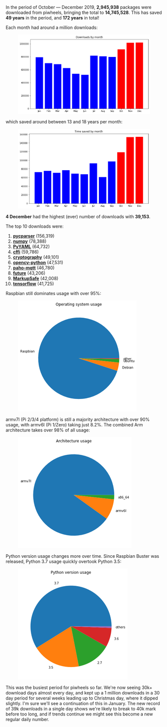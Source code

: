 In the period of October — December 2019, **2,945,938** packages were downloaded from piwheels,
bringing the total to **14,745,528**. This has saved **49 years** in the period, and **172 years**
in total!

Each month had around a million downloads:

<figure class="block-image">
<img src="images/downloads-2019q4.png" />
</figure>

which saved around between 13 and 18 years per month:

<figure class="block-image">
<img src="images/time-saved-2019q4.png" />
</figure>

**4 December** had the highest (ever) number of downloads with **39,153**.

The top 10 downloads were:

1.  **[pycparser](https://www.piwheels.org/project/pycparser)** (156,319)
2.  **[numpy](https://www.piwheels.org/project/numpy)** (78,388)
3.  **[PyYAML](https://www.piwheels.org/project/PyYAML)** (64,732)
4.  **[cffi](https://www.piwheels.org/project/cffi)** (59,786)
5.  **[cryptography](https://www.piwheels.org/project/cryptography)** (49,101)
6.  **[opencv-python](https://www.piwheels.org/project/opencv-python)** (47,531)
7.  **[paho-mqtt](https://www.piwheels.org/project/paho-mqtt)** (46,780)
8.  **[future](https://www.piwheels.org/project/future)** (43,206)
9.  **[MarkupSafe](https://www.piwheels.org/project/MarkupSafe)** (42,008)
10. **[tensorflow](https://www.piwheels.org/project/tensorflow)** (41,725)

Raspbian still dominates usage with over 95%:

<figure class="block-image">
<img src="images/os-2019q4.png" />
</figure>

armv7l (Pi 2/3/4 platform) is still a majority architecture with over 90% usage, with armv6l (Pi
1/Zero) taking just 8.2%. The combined Arm architecture takes over 98% of all usage:

<figure class="block-image">
<img src="images/arch-2019q4.png" />
</figure>

Python version usage changes more over time. Since Raspbian Buster was released, Python 3.7 usage
quickly overtook Python 3.5:

<figure class="block-image">
<img src="images/pyver-2019q4.png" />
</figure>

This was the busiest period for piwheels so far. We're now seeing 30k+ download days almost every
day, and kept up a 1 million downloads in a 30 day period for several weeks leading up to Christmas
day, where it dipped slightly. I'm sure we'll see a continuation of this in January. The new
record of 39k downloads in a single day shows we're likely to break to 40k mark before too long,
and if trends continue we might see this become a new regular daily number.
